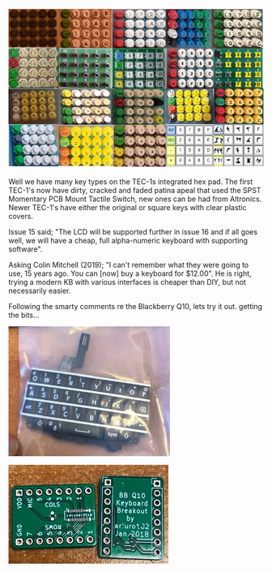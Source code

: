 ![](https://github.com/SteveJustin1963/tec-KB/blob/master/pics/kb-fun.png) 

Well we have many key types on the TEC-1s integrated hex pad. The first TEC-1's now have dirty, cracked and faded patina apeal that used the SPST Momentary PCB Mount Tactile Switch, new ones can be had from Altronics. Newer TEC-1's have either the original or square keys with clear plastic covers. 

Issue 15 said; "The LCD will be supported further in issue 16 and if all goes well, we will have a cheap, full alpha-numeric keyboard with supporting software". 

Asking Colin Mitchell (2019); "I can't remember what they were going to use, 15 years ago. You can [now] buy a keyboard for $12.00". He is right, trying a modern KB with various interfaces is cheaper than DIY, but not necessarily easier.
 
Following the smarty comments re the Blackberry Q10, lets try it out. getting the bits...

![](https://github.com/SteveJustin1963/tec-KB/blob/master/pics/120093001_2804585019774865_2639766788032736065_n2.jpg)

![](https://github.com/SteveJustin1963/tec-KB/blob/master/pics/9_11_29a2.png)
